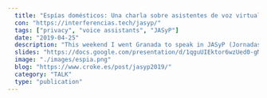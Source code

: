 ```yaml
---
  title: "Espías domésticos: Una charla sobre asistentes de voz virtuales"
  con: "https://interferencias.tech/jasyp/"
  tags: ["privacy", "voice assistants", "JASyP"]
  date: "2019-04-25"
  description: "This weekend I went Granada to speak in JASyP (Jornadas de Anonimato, Seguridad y Privacidad) about Virtual Voice Assistants. If you are near Granada or yo are curious about security and privacy, I recommend you to contact with the organization behind this event, @inter_ferencias."
  slides: "https://docs.google.com/presentation/d/1qguUIEktor6wzUed0-gMfRtfOTAUK1QzwtI2StDeZQU/edit?usp=sharing"
  image: "./images/espia.png"
  blog: "https://www.croke.es/post/jasyp2019/"
  category: "TALK"
  type: "publication"
---
```


